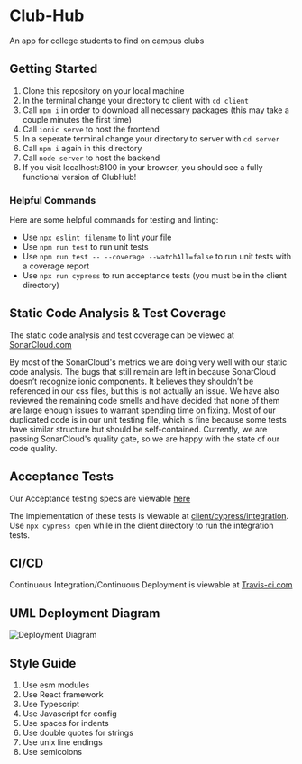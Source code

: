 # Club-Hub
An app  for college students to find on campus clubs

## Getting Started
1. Clone this repository on your local machine
2. In the terminal change your directory to client with `cd client`
3. Call `npm i` in order to download all necessary packages (this may take a couple minutes the first time)
4. Call `ionic serve` to host the frontend
5. In a seperate terminal change your directory to server with `cd server`
6. Call `npm i` again in this directory
7. Call `node server` to host the backend
8. If you visit localhost:8100 in your browser, you should see a fully functional version of ClubHub!

### Helpful Commands
Here are some helpful commands for testing and linting:
- Use `npx eslint filename` to lint your file
- Use `npm run test` to run unit tests
- Use `npm run test -- --coverage --watchAll=false` to run unit tests with a coverage report
- Use `npx run cypress` to run acceptance tests (you must be in the client directory)

## Static Code Analysis & Test Coverage
The static code analysis and test coverage can be viewed at [SonarCloud.com](https://sonarcloud.io/dashboard?id=cartcrom_Club-Hub)

By most of the SonarCloud's metrics we are doing very well with our static code analysis. The bugs that still remain are left in because SonarCloud doesn’t recognize ionic components. It believes they shouldn’t be referenced in our css files, but this is not actually an issue. We have also reviewed the remaining code smells and have decided that none of them are large enough issues to warrant spending time on fixing. Most of our duplicated code is in our unit testing file, which is fine because some tests have similar structure but should be self-contained. Currently, we are passing SonarCloud's quality gate, so we are happy with the state of our code quality.

## Acceptance Tests
Our Acceptance testing specs are viewable [here](https://docs.google.com/document/d/1sooPNYaO1BtE4iAsqYuWevwXrT-JvAALER9cqf1CmZI/edit?usp=sharing)

The implementation of these tests is viewable at [client/cypress/integration](client/cypress/integration). Use `npx cypress open` while in the client directory to run the integration tests.

## CI/CD
Continuous Integration/Continuous Deployment is viewable at [Travis-ci.com](https://travis-ci.com/github/cartcrom/Club-Hub)

## UML Deployment Diagram
![Deployment Diagram](https://github.com/JayantDevkar/Club-Hub/blob/master/ClubHub%20Structure.png)

## Style Guide
1. Use esm modules
2. Use React framework
3. Use Typescript
4. Use Javascript for config
5. Use spaces for indents
6. Use double quotes for strings
7. Use unix line endings 
8. Use semicolons
